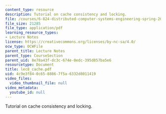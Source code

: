```yaml
---
content_type: resource
description: Tutorial on cache consistency and locking.
file: /courses/6-824-distributed-computer-systems-engineering-spring-2006/4c9e3f840c6588867f5a6332d8011419_lec8_cache.pdf
file_size: 21285
file_type: application/pdf
learning_resource_types:
- Lecture Notes
license: https://creativecommons.org/licenses/by-nc-sa/4.0/
ocw_type: OCWFile
parent_title: Lecture Notes
parent_type: CourseSection
parent_uid: 8e78a43f-dc3c-674e-0edc-395d857ba5e6
resourcetype: Document
title: lec8_cache.pdf
uid: 4c9e3f84-0c65-8886-7f5a-6332d8011419
video_files:
  video_thumbnail_file: null
video_metadata:
  youtube_id: null
---
```

Tutorial on cache consistency and locking.